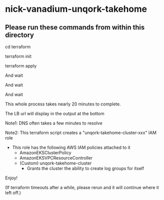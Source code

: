 # nick-vanadium-unqork-takehome

## Please run these commands from within this directory

cd terraform

terraform init

terraform apply

And wait

And wait

And wait

This whole process takes nearly 20 minutes to complete.


The LB url will display in the output at the bottom

Note1: DNS often takes a few minutes to resolve

Note2: This terraform script creates a "unqork-takehome-cluster-xxx" IAM role
- This role has the following AWS IAM policies attached to it
  - AmazonEKSClusterPolicy
  - AmazonEKSVPCResourceController
  - (Custom) unqork-takehome-cluster
    - Grants the cluster the ability to create log groups for itself
  
Enjoy!

(If terraform timeouts after a while, please rerun and it will continue where it left off.)
